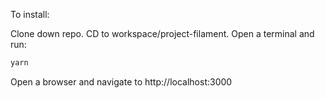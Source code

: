 To install:

Clone down repo.
CD to workspace/project-filament.
Open a terminal and run:

```sh
yarn
```

Open a browser and navigate to http://localhost:3000
